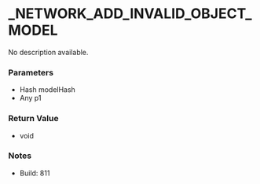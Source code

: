 # _NETWORK_ADD_INVALID_OBJECT_MODEL

No description available.

### Parameters
* Hash modelHash
* Any p1

### Return Value
* void

### Notes
* Build: 811

